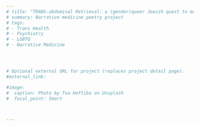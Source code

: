 ```yaml
---
# title: "TRANS-abdominal Retrieval: a (gender)queer Jewish quest to make an embryo"
# summary: Narrative medicine poetry project 
# tags:
# - Trans Health
# - Psychiatry
# - LGBTQ
# - Narrative Medicine




# Optional external URL for project (replaces project detail page).
#external_link: 

#image:
#  caption: Photo by Toa Heftiba on Unsplash
#  focal_point: Smart



---
```


